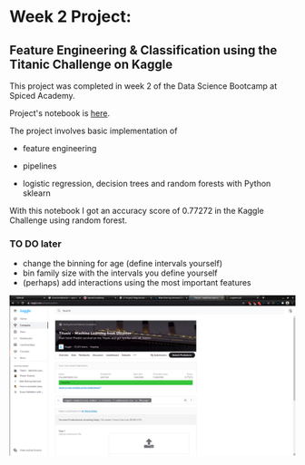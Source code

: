 # Week 2 Project:

## Feature Engineering & Classification using the Titanic Challenge on Kaggle

This project was completed in week 2 of the Data Science Bootcamp at Spiced Academy.

Project's notebook is [here](titanic_kaggle_submission.ipynb).

The project involves basic implementation of

- feature engineering

- pipelines

- logistic regression, decision trees and random forests with Python sklearn

With this notebook I got an accuracy score of 0.77272 in the Kaggle Challenge using random forest.

### TO DO later

- change the binning for age (define intervals yourself)
- bin family size with the intervals you define yourself
- (perhaps) add interactions using the most important features

![](titanic_kaggle_submission.png)
